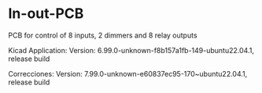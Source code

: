 # In-out-PCB
PCB for control of 8 inputs, 2 dimmers and 8 relay outputs 

Kicad Application:
Version: 6.99.0-unknown-f8b157a1fb-149-ubuntu22.04.1, release build

Correcciones:
Version: 7.99.0-unknown-e60837ec95-170~ubuntu22.04.1, release build



